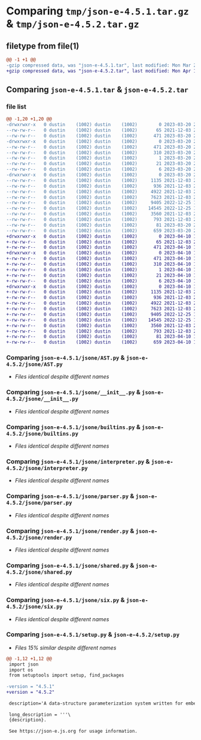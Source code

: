 # Comparing `tmp/json-e-4.5.1.tar.gz` & `tmp/json-e-4.5.2.tar.gz`

## filetype from file(1)

```diff
@@ -1 +1 @@
-gzip compressed data, was "json-e-4.5.1.tar", last modified: Mon Mar 20 23:37:39 2023, max compression
+gzip compressed data, was "json-e-4.5.2.tar", last modified: Mon Apr 10 12:17:08 2023, max compression
```

## Comparing `json-e-4.5.1.tar` & `json-e-4.5.2.tar`

### file list

```diff
@@ -1,20 +1,20 @@
-drwxrwxr-x   0 dustin    (1002) dustin    (1002)        0 2023-03-20 23:37:39.244299 json-e-4.5.1/
--rw-rw-r--   0 dustin    (1002) dustin    (1002)       65 2021-12-03 22:39:01.000000 json-e-4.5.1/MANIFEST.in
--rw-rw-r--   0 dustin    (1002) dustin    (1002)      471 2023-03-20 23:37:39.244299 json-e-4.5.1/PKG-INFO
-drwxrwxr-x   0 dustin    (1002) dustin    (1002)        0 2023-03-20 23:37:39.240299 json-e-4.5.1/json_e.egg-info/
--rw-rw-r--   0 dustin    (1002) dustin    (1002)      471 2023-03-20 23:37:38.000000 json-e-4.5.1/json_e.egg-info/PKG-INFO
--rw-rw-r--   0 dustin    (1002) dustin    (1002)      310 2023-03-20 23:37:39.000000 json-e-4.5.1/json_e.egg-info/SOURCES.txt
--rw-rw-r--   0 dustin    (1002) dustin    (1002)        1 2023-03-20 23:37:38.000000 json-e-4.5.1/json_e.egg-info/dependency_links.txt
--rw-rw-r--   0 dustin    (1002) dustin    (1002)       21 2023-03-20 23:37:38.000000 json-e-4.5.1/json_e.egg-info/requires.txt
--rw-rw-r--   0 dustin    (1002) dustin    (1002)        6 2023-03-20 23:37:38.000000 json-e-4.5.1/json_e.egg-info/top_level.txt
-drwxrwxr-x   0 dustin    (1002) dustin    (1002)        0 2023-03-20 23:37:39.244299 json-e-4.5.1/jsone/
--rw-rw-r--   0 dustin    (1002) dustin    (1002)     1135 2021-12-03 22:39:01.000000 json-e-4.5.1/jsone/AST.py
--rw-rw-r--   0 dustin    (1002) dustin    (1002)      936 2021-12-03 22:39:01.000000 json-e-4.5.1/jsone/__init__.py
--rw-rw-r--   0 dustin    (1002) dustin    (1002)     4922 2021-12-03 22:39:01.000000 json-e-4.5.1/jsone/builtins.py
--rw-rw-r--   0 dustin    (1002) dustin    (1002)     7623 2021-12-03 22:39:01.000000 json-e-4.5.1/jsone/interpreter.py
--rw-rw-r--   0 dustin    (1002) dustin    (1002)     9405 2022-12-25 18:43:58.000000 json-e-4.5.1/jsone/parser.py
--rw-rw-r--   0 dustin    (1002) dustin    (1002)    14545 2022-12-25 18:43:58.000000 json-e-4.5.1/jsone/render.py
--rw-rw-r--   0 dustin    (1002) dustin    (1002)     3560 2021-12-03 22:39:01.000000 json-e-4.5.1/jsone/shared.py
--rw-rw-r--   0 dustin    (1002) dustin    (1002)      793 2021-12-03 22:39:01.000000 json-e-4.5.1/jsone/six.py
--rw-rw-r--   0 dustin    (1002) dustin    (1002)       81 2023-03-20 23:37:39.244299 json-e-4.5.1/setup.cfg
--rw-rw-r--   0 dustin    (1002) dustin    (1002)      659 2023-03-20 23:34:22.000000 json-e-4.5.1/setup.py
+drwxrwxr-x   0 dustin    (1002) dustin    (1002)        0 2023-04-10 12:17:08.048677 json-e-4.5.2/
+-rw-rw-r--   0 dustin    (1002) dustin    (1002)       65 2021-12-03 22:39:01.000000 json-e-4.5.2/MANIFEST.in
+-rw-rw-r--   0 dustin    (1002) dustin    (1002)      471 2023-04-10 12:17:08.048677 json-e-4.5.2/PKG-INFO
+drwxrwxr-x   0 dustin    (1002) dustin    (1002)        0 2023-04-10 12:17:08.044677 json-e-4.5.2/json_e.egg-info/
+-rw-rw-r--   0 dustin    (1002) dustin    (1002)      471 2023-04-10 12:17:07.000000 json-e-4.5.2/json_e.egg-info/PKG-INFO
+-rw-rw-r--   0 dustin    (1002) dustin    (1002)      310 2023-04-10 12:17:07.000000 json-e-4.5.2/json_e.egg-info/SOURCES.txt
+-rw-rw-r--   0 dustin    (1002) dustin    (1002)        1 2023-04-10 12:17:07.000000 json-e-4.5.2/json_e.egg-info/dependency_links.txt
+-rw-rw-r--   0 dustin    (1002) dustin    (1002)       21 2023-04-10 12:17:07.000000 json-e-4.5.2/json_e.egg-info/requires.txt
+-rw-rw-r--   0 dustin    (1002) dustin    (1002)        6 2023-04-10 12:17:07.000000 json-e-4.5.2/json_e.egg-info/top_level.txt
+drwxrwxr-x   0 dustin    (1002) dustin    (1002)        0 2023-04-10 12:17:08.048677 json-e-4.5.2/jsone/
+-rw-rw-r--   0 dustin    (1002) dustin    (1002)     1135 2021-12-03 22:39:01.000000 json-e-4.5.2/jsone/AST.py
+-rw-rw-r--   0 dustin    (1002) dustin    (1002)      936 2021-12-03 22:39:01.000000 json-e-4.5.2/jsone/__init__.py
+-rw-rw-r--   0 dustin    (1002) dustin    (1002)     4922 2021-12-03 22:39:01.000000 json-e-4.5.2/jsone/builtins.py
+-rw-rw-r--   0 dustin    (1002) dustin    (1002)     7623 2021-12-03 22:39:01.000000 json-e-4.5.2/jsone/interpreter.py
+-rw-rw-r--   0 dustin    (1002) dustin    (1002)     9405 2022-12-25 18:43:58.000000 json-e-4.5.2/jsone/parser.py
+-rw-rw-r--   0 dustin    (1002) dustin    (1002)    14545 2022-12-25 18:43:58.000000 json-e-4.5.2/jsone/render.py
+-rw-rw-r--   0 dustin    (1002) dustin    (1002)     3560 2021-12-03 22:39:01.000000 json-e-4.5.2/jsone/shared.py
+-rw-rw-r--   0 dustin    (1002) dustin    (1002)      793 2021-12-03 22:39:01.000000 json-e-4.5.2/jsone/six.py
+-rw-rw-r--   0 dustin    (1002) dustin    (1002)       81 2023-04-10 12:17:08.048677 json-e-4.5.2/setup.cfg
+-rw-rw-r--   0 dustin    (1002) dustin    (1002)      659 2023-04-10 12:16:14.000000 json-e-4.5.2/setup.py
```

### Comparing `json-e-4.5.1/jsone/AST.py` & `json-e-4.5.2/jsone/AST.py`

 * *Files identical despite different names*

### Comparing `json-e-4.5.1/jsone/__init__.py` & `json-e-4.5.2/jsone/__init__.py`

 * *Files identical despite different names*

### Comparing `json-e-4.5.1/jsone/builtins.py` & `json-e-4.5.2/jsone/builtins.py`

 * *Files identical despite different names*

### Comparing `json-e-4.5.1/jsone/interpreter.py` & `json-e-4.5.2/jsone/interpreter.py`

 * *Files identical despite different names*

### Comparing `json-e-4.5.1/jsone/parser.py` & `json-e-4.5.2/jsone/parser.py`

 * *Files identical despite different names*

### Comparing `json-e-4.5.1/jsone/render.py` & `json-e-4.5.2/jsone/render.py`

 * *Files identical despite different names*

### Comparing `json-e-4.5.1/jsone/shared.py` & `json-e-4.5.2/jsone/shared.py`

 * *Files identical despite different names*

### Comparing `json-e-4.5.1/jsone/six.py` & `json-e-4.5.2/jsone/six.py`

 * *Files identical despite different names*

### Comparing `json-e-4.5.1/setup.py` & `json-e-4.5.2/setup.py`

 * *Files 15% similar despite different names*

```diff
@@ -1,12 +1,12 @@
 import json
 import os
 from setuptools import setup, find_packages
 
-version = "4.5.1"
+version = "4.5.2"
 
 description='A data-structure parameterization system written for embedding context in JSON objects'
 
 long_description = '''\
 {description}.
 
 See https://json-e.js.org for usage information.
```

